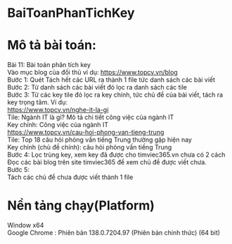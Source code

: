 # BaiToanPhanTichKey  
# Mô tả bài toán:  
Bài 11: Bài toán phân tích key  
Vào mục blog của đối thủ ví dụ: https://www.topcv.vn/blog  
Bước 1: Quét Tách hết các URL ra thành 1 file tức danh sách các bài viết  
Bước 2: Từ danh sách các bài viết đó lọc ra danh sách các tile  
Bước 3: Từ các key tile đó lọc ra key chính, tức chủ đề của bài viết, tách ra key trọng tâm. Ví dụ:   
https://www.topcv.vn/nghe-it-la-gi  
Tile: Ngành IT là gì? Mô tả chi tiết công việc của ngành IT  
Key chính: Công việc của ngành IT  
https://www.topcv.vn/cau-hoi-phong-van-tieng-trung  
Tile: Top 18 câu hỏi phỏng vấn tiếng Trung thường gặp hiện nay  
Key chính (chủ đề chính): câu hỏi phỏng vấn tiếng Trung  
Bước 4: Lọc trùng key, xem key đã được cho timviec365.vn chưa có 2 cách  
Đọc các bài blog trên site timviec365 để xem chủ đề được viết chưa.  
Bước 5:   
Tách các chủ để chưa được viết thành 1 file 
  
# Nền tảng chạy(Platform)  
Window x64  
Google Chrome : Phiên bản 138.0.7204.97 (Phiên bản chính thức) (64 bit)  